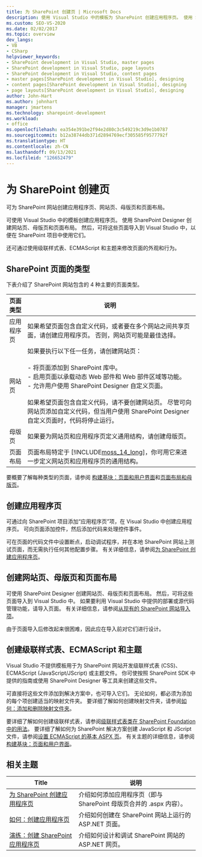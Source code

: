 ```yaml
---
title: 为 SharePoint 创建页 | Microsoft Docs
description: 使用 Visual Studio 中的模板为 SharePoint 创建应用程序页。 使用 SharePoint Designer 创建网站页、母版页和页面布局。
ms.custom: SEO-VS-2020
ms.date: 02/02/2017
ms.topic: overview
dev_langs:
- VB
- CSharp
helpviewer_keywords:
- SharePoint development in Visual Studio, master pages
- SharePoint development in Visual Studio, page layouts
- SharePoint development in Visual Studio, content pages
- master pages[SharePoint development in Visual Studio], designing
- content pages[SharePoint development in Visual Studio], designing
- page layouts[SharePoint development in Visual Studio], designing
author: John-Hart
ms.author: johnhart
manager: jmartens
ms.technology: sharepoint-development
ms.workload:
- office
ms.openlocfilehash: ea354e391be2f94e2d80c3c549219c3d9e1b0787
ms.sourcegitcommit: b12a38744db371d2894769ecf305585f9577792f
ms.translationtype: HT
ms.contentlocale: zh-CN
ms.lasthandoff: 09/13/2021
ms.locfileid: "126652479"
---
```

# <a name="create-pages-for-sharepoint"></a>为 SharePoint 创建页
  可为 SharePoint 网站创建应用程序页、网站页、母版页和页面布局。

 可使用 Visual Studio 中的模板创建应用程序页。 使用 SharePoint Designer 创建网站页、母版页和页面布局。 然后，可将这些页面导入到 Visual Studio 中，以便在 SharePoint 项目中使用它们。

 还可通过使用级联样式表、ECMAScript 和主题来修改页面的外观和行为。

## <a name="types-of-sharepoint-pages"></a>SharePoint 页面的类型
 下表介绍了 SharePoint 网站包含的 4 种主要的页面类型。

|页面类型|说明|
|---------------|-----------------|
|应用程序页|如果希望页面包含自定义代码，或者要在多个网站之间共享页面，请创建应用程序页。 否则，网站页可能是最佳选择。|
|网站页|如果要执行以下任一任务，请创建网站页：<br /><br /> - 将页面添加到 SharePoint 库中。<br />- 启用页面以承载动态 Web 部件和 Web 部件区域等功能。<br />- 允许用户使用 SharePoint Designer 自定义页面。<br /><br /> 如果希望页面包含自定义代码，请不要创建网站页。 尽管可向网站页添加自定义代码，但当用户使用 SharePoint Designer 自定义页面时，代码将停止运行。|
|母版页|如果要为网站页和应用程序页定义通用结构，请创建母版页。|
|页面布局|页面布局特定于 [!INCLUDE[moss_14_long](../sharepoint/includes/moss-14-long-md.md)]，你可用它来进一步定义网站页和应用程序页的通用结构。|

 要概要了解每种类型的页面，请参阅 [构建基块：页面和用户界面](/previous-versions/office/developer/sharepoint-2010/ee539040(v=office.14))和[页面布局和母版页](/previous-versions/office/developer/sharepoint-2010/ms543497(v=office.14))。

## <a name="create-application-pages"></a>创建应用程序页
 可通过向 SharePoint 项目添加“应用程序页”项，在 Visual Studio 中创建应用程序页。 可向页面添加控件，然后添加代码来处理控件事件。

 可在页面的代码文件中设置断点，启动调试程序，并在本地 SharePoint 网站上测试页面，而无需执行任何其他配置步骤。 有关详细信息，请参阅[为 SharePoint 创建应用程序页](../sharepoint/creating-application-pages-for-sharepoint.md)。

## <a name="create-site-pages-master-pages-and-page-layouts"></a>创建网站页、母版页和页面布局
 可使用 SharePoint Designer 创建网站页、母版页和页面布局。 然后，可将这些页面导入到 Visual Studio 中。 如果要利用 Visual Studio 中提供的部署或源代码管理功能，请导入页面。 有关详细信息，请参阅[从现有的 SharePoint 网站导入项](../sharepoint/importing-items-from-an-existing-sharepoint-site.md)。

 由于页面导入后修改起来很困难，因此应在导入前对它们进行设计。

## <a name="create-cascading-style-sheets-ecmascript-and-themes"></a>创建级联样式表、ECMAScript 和主题
 Visual Studio 不提供模板用于为 SharePoint 网站开发级联样式表 (CSS)、ECMAScript (JavaScript/JScript) 或主题文件。 你可使按照 SharePoint SDK 中提供的指南或使用 SharePoint Designer 等工具来创建这些文件。

 可直接将这些文件添加到解决方案中，也可导入它们。 无论如何，都必须为添加的每个项创建适当的映射文件夹。 要详细了解如何创建映射文件夹，请参阅[如何：添加和删除映射文件夹](../sharepoint/how-to-add-and-remove-mapped-folders.md)。

 要详细了解如何创建级联样式表，请参阅[级联样式表类在 SharePoint Foundation 中的用法](/previous-versions/office/developer/sharepoint-2010/ms438349(v=office.14))。 要详细了解如何为 SharePoint 解决方案创建 JavaScript 和 JScript 文件，请参阅[设置 ECMAScript 的基本 ASPX 页](/previous-versions/office/developer/sharepoint-2010/ee535709(v=office.14))。 有关主题的详细信息，请参阅[构建基块：页面和用户界面](/previous-versions/office/developer/sharepoint-2010/ee539040(v=office.14))。

## <a name="related-topics"></a>相关主题

|Title|说明|
|-----------|-----------------|
|[为 SharePoint 创建应用程序页](../sharepoint/creating-application-pages-for-sharepoint.md)|介绍如何添加应用程序页（即与 SharePoint 母版页合并的 .aspx 内容）。|
|[如何：创建应用程序页](../sharepoint/how-to-create-an-application-page.md)|介绍如何创建在 SharePoint 网站上运行的 ASP.NET 页面。|
|[演练：创建 SharePoint 应用程序页](../sharepoint/walkthrough-creating-a-sharepoint-application-page.md)|介绍如何设计和调试 SharePoint 网站的 ASP.NET 网页。|
